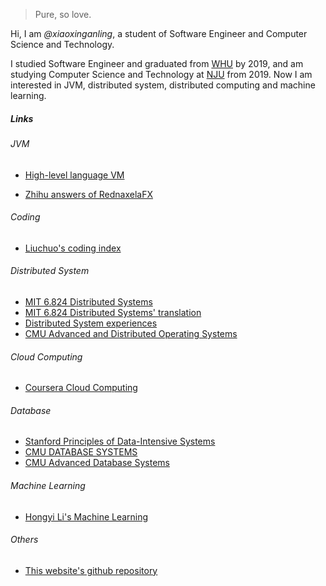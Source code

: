 

> Pure, so love.


Hi, I am *@xiaoxinganling*, a student of Software Engineer and Computer Science and Technology. 

I studied Software Engineer and graduated from [WHU](https://www.whu.edu.cn/) by 2019, and am studying Computer Science and Technology at [NJU](https://www.whu.edu.cn/) from 2019. Now I am interested in JVM, distributed system, distributed computing and machine learning.


##### Links

###### JVM

- [High-level language VM](https://rednaxelafx.iteye.com/blog/362738)

- [Zhihu answers of RednaxelaFX](https://zhuanlan.zhihu.com/p/25042028)

###### Coding

- [Liuchuo's coding index](https://www.liuchuo.net/)

###### Distributed System

- [MIT 6.824 Distributed Systems](https://pdos.lcs.mit.edu/6.824/)
- [MIT 6.824 Distributed Systems' translation](https://github.com/feixiao/Distributed-Systems)
- [Distributed System experiences](https://github.com/zhenlohuang/awesome-distributed-systems)
- [CMU Advanced and Distributed Operating Systems](http://www.cs.cmu.edu/afs/cs.cmu.edu/academic/class/15712-s12/www/)

###### Cloud Computing

- [Coursera Cloud Computing](https://www.coursera.org/learn/cloud-computing)

###### Database
- [Stanford Principles of Data-Intensive Systems](http://web.stanford.edu/class/cs245/)
- [CMU DATABASE SYSTEMS](https://15445.courses.cs.cmu.edu/fall2017/)
- [CMU Advanced Database Systems](https://15721.courses.cs.cmu.edu/spring2017/)

###### Machine Learning
- [Hongyi Li's Machine Learning](http://speech.ee.ntu.edu.tw/~tlkagk/courses.html)

###### Others
- [This website's github repository](https://xiaoxinganling.github.io/)



